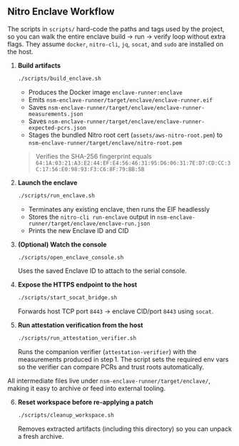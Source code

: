 ## Nitro Enclave Workflow

The scripts in `scripts/` hard-code the paths and tags used by the project, so
you can walk the entire enclave build → run → verify loop without extra flags.
They assume `docker`, `nitro-cli`, `jq`, `socat`, and `sudo` are installed on the host.

1. **Build artifacts**
   ```bash
   ./scripts/build_enclave.sh
   ```
   - Produces the Docker image `enclave-runner:enclave`
   - Emits `nsm-enclave-runner/target/enclave/enclave-runner.eif`
   - Saves `nsm-enclave-runner/target/enclave/enclave-runner-measurements.json`
   - Saves `nsm-enclave-runner/target/enclave/enclave-runner-expected-pcrs.json`
   - Stages the bundled Nitro root cert (`assets/aws-nitro-root.pem`) to `nsm-enclave-runner/target/enclave/nitro-root.pem`
   > Verifies the SHA-256 fingerprint equals `64:1A:03:21:A3:E2:44:EF:E4:56:46:31:95:D6:06:31:7E:D7:CD:CC:3C:17:56:E0:98:93:F3:C6:8F:79:BB:5B`

2. **Launch the enclave**
   ```bash
   ./scripts/run_enclave.sh
   ```
   - Terminates any existing enclave, then runs the EIF headlessly
   - Stores the `nitro-cli run-enclave` output in `nsm-enclave-runner/target/enclave/enclave-run.json`
   - Prints the new Enclave ID and CID

3. **(Optional) Watch the console**
   ```bash
   ./scripts/open_enclave_console.sh
   ```
   Uses the saved Enclave ID to attach to the serial console.

4. **Expose the HTTPS endpoint to the host**
   ```bash
   ./scripts/start_socat_bridge.sh
   ```
   Forwards host TCP port `8443` → enclave CID/port `8443` using `socat`.

5. **Run attestation verification from the host**
   ```bash
   ./scripts/run_attestation_verifier.sh
   ```
   Runs the companion verifier (`attestation-verifier`) with the measurements
   produced in step 1. The script sets the required env vars so the verifier can
   compare PCRs and trust roots automatically.

All intermediate files live under `nsm-enclave-runner/target/enclave/`, making it easy to archive
or feed into external tooling.

6. **Reset workspace before re-applying a patch**
   ```bash
   ./scripts/cleanup_workspace.sh
   ```
   Removes extracted artifacts (including this directory) so you can unpack a fresh archive.

